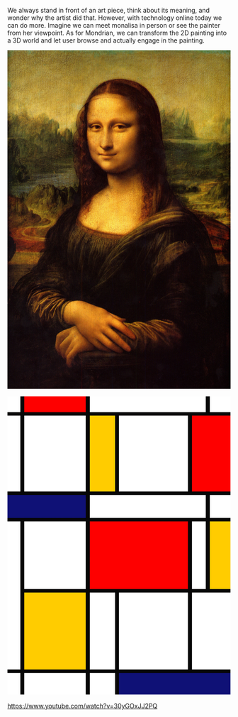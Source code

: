 We always stand in front of an art piece, think about its meaning, and wonder why the artist did that. However, with technology online today we can do more. Imagine we can meet monalisa in person or see the painter from her viewpoint. As for Mondrian, we can transform the 2D painting into a 3D world and let user browse and actually engage in the painting. 

![Mona Lisa](/project_images/monalisa.jpg "Mona Lisa")

![Mona Lisa](/project_images/mondrian.jpg "Mona Lisa")

https://www.youtube.com/watch?v=30yGOxJJ2PQ
